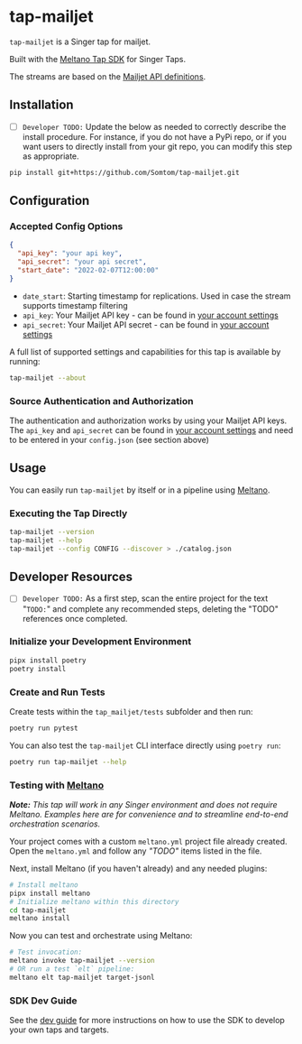# tap-mailjet

`tap-mailjet` is a Singer tap for mailjet.

Built with the [Meltano Tap SDK](https://sdk.meltano.com) for Singer Taps.

The streams are based on the [Mailjet API definitions](https://dev.mailjet.com/email/reference/).

## Installation

- [ ] `Developer TODO:` Update the below as needed to correctly describe the install procedure. For instance, if you do not have a PyPi repo, or if you want users to directly install from your git repo, you can modify this step as appropriate.

```bash
pip install git+https://github.com/Somtom/tap-mailjet.git
```

## Configuration

### Accepted Config Options

```json
{
  "api_key": "your api key",
  "api_secret": "your api secret",
  "start_date": "2022-02-07T12:00:00"
}

```

- `date_start`: Starting timestamp for replications. Used in case the stream supports timestamp filtering
- `api_key`: Your Mailjet API key - can be found in [your account settings](https://app.mailjet.com/account/api_keys)
- `api_secret`: Your Mailjet API secret - can be found in [your account settings](https://app.mailjet.com/account/api_keys)


A full list of supported settings and capabilities for this
tap is available by running:

```bash
tap-mailjet --about
```

### Source Authentication and Authorization

The authentication and authorization works by using your Mailjet API keys.
The `api_key` and `api_secret` can be found in [your account settings](https://app.mailjet.com/account/api_keys)
and need to be entered in your `config.json` (see section above)

## Usage

You can easily run `tap-mailjet` by itself or in a pipeline using [Meltano](https://meltano.com/).

### Executing the Tap Directly

```bash
tap-mailjet --version
tap-mailjet --help
tap-mailjet --config CONFIG --discover > ./catalog.json
```

## Developer Resources

- [ ] `Developer TODO:` As a first step, scan the entire project for the text "`TODO:`" and complete any recommended steps, deleting the "TODO" references once completed.

### Initialize your Development Environment

```bash
pipx install poetry
poetry install
```

### Create and Run Tests

Create tests within the `tap_mailjet/tests` subfolder and
  then run:

```bash
poetry run pytest
```

You can also test the `tap-mailjet` CLI interface directly using `poetry run`:

```bash
poetry run tap-mailjet --help
```

### Testing with [Meltano](https://www.meltano.com)

_**Note:** This tap will work in any Singer environment and does not require Meltano.
Examples here are for convenience and to streamline end-to-end orchestration scenarios._

Your project comes with a custom `meltano.yml` project file already created. Open the `meltano.yml` and follow any _"TODO"_ items listed in
the file.

Next, install Meltano (if you haven't already) and any needed plugins:

```bash
# Install meltano
pipx install meltano
# Initialize meltano within this directory
cd tap-mailjet
meltano install
```

Now you can test and orchestrate using Meltano:

```bash
# Test invocation:
meltano invoke tap-mailjet --version
# OR run a test `elt` pipeline:
meltano elt tap-mailjet target-jsonl
```

### SDK Dev Guide

See the [dev guide](https://sdk.meltano.com/en/latest/dev_guide.html) for more instructions on how to use the SDK to 
develop your own taps and targets.
